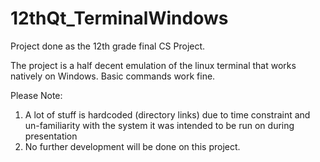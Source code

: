 # 12thQt_TerminalWindows
Project done as the 12th grade final CS Project.

The project is a half decent emulation of the linux terminal that works natively on Windows. Basic commands work fine.

Please Note:

1. A lot of stuff is hardcoded (directory links) due to time constraint and un-familiarity with the system it was intended to be run on during presentation
2. No further development will be done on this project.
